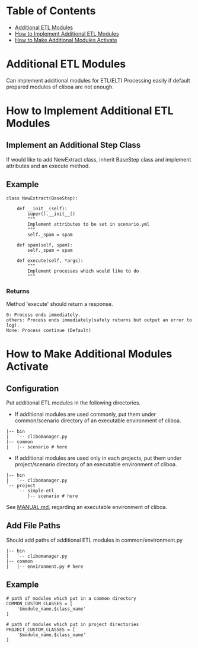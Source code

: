 # Table of Contents
* [Additional ETL Modules](#additional-etl-modules)
* [How to Implement Additional ETL Modules](#how-to-implement-additional-etl-modules)
* [How to Make Additional Modules Activate](#how-to-make-additional-modules-activate)

# Additional ETL Modules
Can implement additional modules for ETL(ELT) Processing easily if default prepared modules of cliboa are not enough.

# How to Implement Additional ETL Modules
## Implement an Additional Step Class
If would like to add NewExtract class, inherit BaseStep class and implement attributes and an execute method.

## Example
```
class NewExtract(BaseStep):
 
    def __init__(self):
        super().__init__()
        """
        Implement attributes to be set in scenario.yml
        """
        self._spam = spam
     
    def spam(self, spam):
        self._spam = spam
 
    def execute(self, *args):
        """
        Implement processes which would like to do
        """
```

### Returns
Method 'execute' should return a response.
```
0: Process ends immediately.
others: Process ends immediately(safely returns but output an error to log).
None: Process continue (Default)
```

# How to Make Additional Modules Activate
## Configuration
Put additional ETL modules in the following directories.
- If additional modules are used commonly, put them under common/scenario directory of an executable environment of cliboa.
```
|-- bin
|   `-- clibomanager.py
|-- common
|   |-- scenario # here
```

- If additional modules are used only in each projects, put them under project/scenario directory of an executable environment of cliboa.
```
|-- bin
|   `-- clibomanager.py
`-- project
    `-- simple-etl
        |-- scenario # here
```

See [MANUAL.md](../MANUAL.md#user-content-example), regarding an executable environment of cliboa.

## Add File Paths
Should add paths of additional ETL modules in common/environment.py
```
|-- bin
|   `-- clibomanager.py
|-- common
|   |-- environment.py # here
```

## Example
```
# path of modules which put in a common directory
COMMON_CUSTOM_CLASSES = [
    '$module_name.$class_name'
]
 
# path of modules which put in project directories
PROJECT_CUSTOM_CLASSES = [
    '$module_name.$class_name'
]
```
